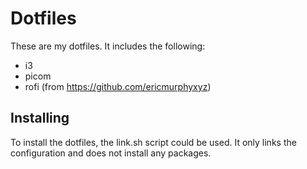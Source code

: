 # Dotfiles

These are my dotfiles. It includes the following:

- i3
- picom
- rofi (from https://github.com/ericmurphyxyz)

## Installing

To install the dotfiles, the link.sh script could be used. It only links the configuration and does not install any packages.
